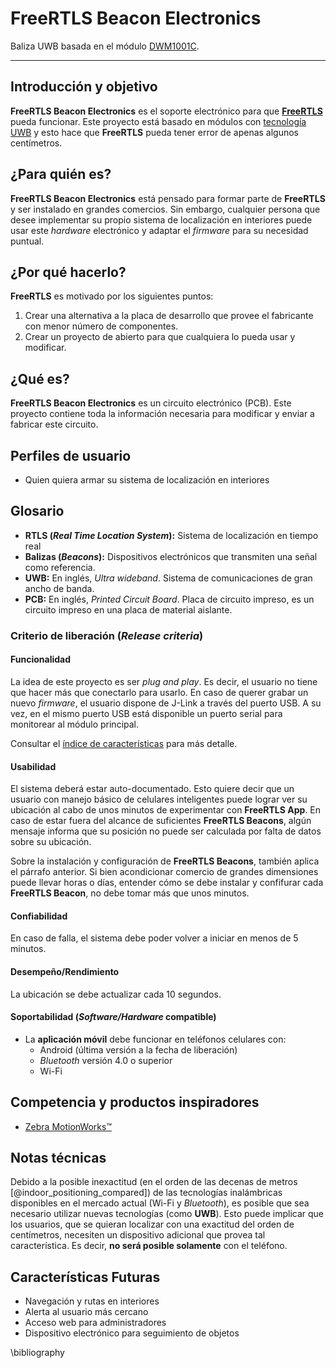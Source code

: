 # FreeRTLS Beacon Electronics
Baliza UWB basada en el módulo [DWM1001C](https://www.decawave.com/product/dwm1001-module/).

---

## Introducción y objetivo
**FreeRTLS Beacon Electronics** es el soporte electrónico para que 
[**FreeRTLS**](http://FreeRTLS.gitlab.io/FreeRTLS) pueda funcionar. Este proyecto
está basado en módulos con 
[tecnología UWB](https://freertls.gitlab.io/FreeRTLS/uwb_and_others.html) y esto 
hace que **FreeRTLS** pueda tener error de apenas algunos centímetros.

## ¿Para quién es?
**FreeRTLS Beacon Electronics** está pensado para formar parte de **FreeRTLS** y ser
instalado en grandes comercios. Sin embargo, cualquier persona que desee implementar
su propio sistema de localización en interiores puede usar este _hardware_ electrónico
y adaptar el _firmware_ para su necesidad puntual.

## ¿Por qué hacerlo?
**FreeRTLS** es motivado por los siguientes puntos:

1. Crear una alternativa a la placa de desarrollo que provee el fabricante con menor 
número de componentes.
1. Crear un proyecto de abierto para que cualquiera lo pueda usar y modificar.

## ¿Qué es?
**FreeRTLS Beacon Electronics** es un circuito electrónico (PCB). Este proyecto contiene
toda la información necesaria para modificar y enviar a fabricar este circuito.

## Perfiles de usuario

- Quien quiera armar su sistema de localización en interiores

## Glosario

- **RTLS (_Real Time Location System_):** Sistema de localización en tiempo real
-  **Balizas (_Beacons_):** Dispositivos electrónicos que transmiten una señal como 
referencia.
- **UWB:** En inglés, *Ultra wideband*. Sistema de comunicaciones de gran ancho 
de banda.
- **PCB:** En inglés, _Printed Circuit Board_. Placa de circuito impreso, es un 
circuito impreso en una placa de material aislante.

### Criterio de liberación (_Release criteria_)
#### Funcionalidad
La idea de este proyecto es ser _plug and play_. Es decir, el usuario no tiene que 
hacer más que conectarlo para usarlo. En caso de querer grabar un nuevo _firmware_,
el usuario dispone de J-Link a través del puerto USB. A su vez, en el mismo puerto 
USB está disponible un puerto serial para monitorear al módulo principal.

Consultar el [índice de características](features/index.md) para más detalle.

#### Usabilidad
El sistema deberá estar auto-documentado. Esto quiere decir que un usuario con manejo 
básico de celulares inteligentes puede lograr ver su ubicación al cabo de unos minutos
de experimentar con **FreeRTLS App**. En caso de estar fuera del alcance de suficientes
**FreeRTLS Beacons**,  algún mensaje informa que su posición no puede ser calculada por 
falta de datos sobre su ubicación.

Sobre la instalación y configuración de **FreeRTLS Beacons**, también aplica el párrafo 
anterior. Si bien acondicionar comercio de grandes dimensiones puede llevar horas o días, 
entender cómo se debe instalar y confifurar cada **FreeRTLS Beacon**, no debe tomar más 
que unos minutos.

#### Confiabilidad
En caso de falla, el sistema debe poder volver a iniciar en menos de 5 minutos.

#### Desempeño/Rendimiento
La ubicación se debe actualizar cada 10 segundos.

#### Soportabilidad (_Software/Hardware_ compatible)
- La **aplicación móvil** debe funcionar en teléfonos celulares con:
    * Android (última versión a la fecha de liberación)
    * *Bluetooth* versión 4.0 o superior
    * Wi-Fi

## Competencia y productos inspiradores

- [Zebra MotionWorks™](https://www.zebra.com/es/es/solutions/intelligent-edge-solutions/rtls.html)

## Notas técnicas
Debido a la posible inexactitud (en el orden de las decenas de metros [@indoor_positioning_compared]) de las tecnologías inalámbricas disponibles en el mercado
actual (Wi-Fi y _Bluetooth_), es posible que sea necesario utilizar nuevas tecnologías 
(como **UWB**). Esto puede implicar que los usuarios, que se quieran localizar con una exactitud del orden de centímetros, necesiten un dispositivo adicional que provea tal característica. Es decir, **no será posible solamente** con el teléfono.

## Características Futuras

- Navegación y rutas en interiores
- Alerta al usuario más cercano
- Acceso web para administradores
- Dispositivo electrónico para seguimiento de objetos

\bibliography
